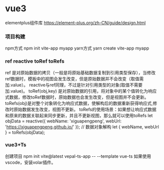 # vue3
elementplus组件库
https://element-plus.org/zh-CN/guide/design.html

### 项目构建
  npm方式
  npm init vite-app myapp
  yarn方式
  yarn create vite-app myapp



### ref reactive toRef toRefs
ref 是对原始数据的拷贝（一般是将原始基础数据复制到引用类型保存），当修改ref数据时，模板中的视图会发生改变，但是原始数据并不会改变（取值需加.value）。
reactive与ref同理，不过是针对引用类型的对象(取值不需要加.value)。
toRef(obj,key) 是对原始数据的引用，将对象中的某个值转化为响应式数据，修改toRef数据时，原始数据也会发生改变，但是视图并不会更新。
toRefs(obj)是对整个对象转化为响应式数据，使解构后的数据重新获得响应式,修改时原始数据发生改变，视图不更新。
toRefs的使用场景：如果想让响应式数据和原来的数据关联起来同步更新，并且不更新视图，那么就可以使用toRefs
let objData = reactive({
   webName: 'xiguapengpeng',
   webUrl: 'https://xiguapengpeng.github.io/'
 });
 // 数据对象解构
 let { webName, webUrl } = toRefs(objData);


### vue3+Ts
创建项目
npm init vite@latest vepal-ts-app -- --template vue-ts
如果使用vscode，安装volar插件。
